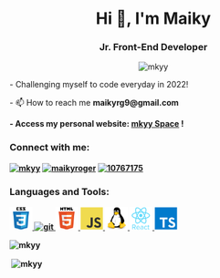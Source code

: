 <h1 align="center">Hi 👋, I'm Maiky</h1>
<h3 align="center">Jr. Front-End Developer</h3>

<p align="center"> <img src="https://komarev.com/ghpvc/?username=mkyy&label=Profile%20views&color=0e75b6&style=flat" alt="mkyy" /> </p>
<p>- Challenging myself to code everyday in 2022! </p>
<p>- 📫 How to reach me <strong>maikyrg9@gmail.com<strong> </p>
  <p>- Access my personal website: <a rel="noreferrer" href="https://mkyyspace.vercel.app" target="blank">mkyy Space</a> !</p>

<h3 align="left">Connect with me:</h3>
<p align="left">
<a href="https://dev.to/mkyy" target="blank"><img align="center" src="https://raw.githubusercontent.com/rahuldkjain/github-profile-readme-generator/master/src/images/icons/Social/devto.svg" alt="mkyy" height="30" width="40" /></a>
<a href="https://linkedin.com/in/maikyroger" target="blank"><img align="center" src="https://raw.githubusercontent.com/rahuldkjain/github-profile-readme-generator/master/src/images/icons/Social/linked-in-alt.svg" alt="maikyroger" height="30" width="40" /></a>
<a href="https://stackoverflow.com/users/10767175" target="blank"><img align="center" src="https://raw.githubusercontent.com/rahuldkjain/github-profile-readme-generator/master/src/images/icons/Social/stack-overflow.svg" alt="10767175" height="30" width="40" /></a>
</p>

<h3 align="left">Languages and Tools:</h3>
<p align="left"> <a href="https://www.w3schools.com/css/" target="_blank" rel="noreferrer"> <img src="https://raw.githubusercontent.com/devicons/devicon/master/icons/css3/css3-original-wordmark.svg" alt="css3" width="40" height="40"/> </a> <a href="https://git-scm.com/" target="_blank" rel="noreferrer"> <img src="https://www.vectorlogo.zone/logos/git-scm/git-scm-icon.svg" alt="git" width="40" height="40"/> </a> <a href="https://www.w3.org/html/" target="_blank" rel="noreferrer"> <img src="https://raw.githubusercontent.com/devicons/devicon/master/icons/html5/html5-original-wordmark.svg" alt="html5" width="40" height="40"/> </a> <a href="https://developer.mozilla.org/en-US/docs/Web/JavaScript" target="_blank" rel="noreferrer"> <img src="https://raw.githubusercontent.com/devicons/devicon/master/icons/javascript/javascript-original.svg" alt="javascript" width="40" height="40"/> </a> <a href="https://www.linux.org/" target="_blank" rel="noreferrer"> <img src="https://raw.githubusercontent.com/devicons/devicon/master/icons/linux/linux-original.svg" alt="linux" width="40" height="40"/> </a> <a href="https://reactjs.org/" target="_blank" rel="noreferrer"> <img src="https://raw.githubusercontent.com/devicons/devicon/master/icons/react/react-original-wordmark.svg" alt="react" width="40" height="40"/> </a> <a href="https://www.typescriptlang.org/" target="_blank" rel="noreferrer"> <img src="https://raw.githubusercontent.com/devicons/devicon/master/icons/typescript/typescript-original.svg" alt="typescript" width="40" height="40"/> </a> </p>

<p><img align="center" src="https://github-readme-stats.vercel.app/api/top-langs?username=mkyy&show_icons=true&locale=en&layout=compact" alt="mkyy" /></p>

  <p>&nbsp;<img align="center" src="https://github-readme-stats.vercel.app/api?username=mkyy&show_icons=true&locale=en" alt="mkyy" /></p>
